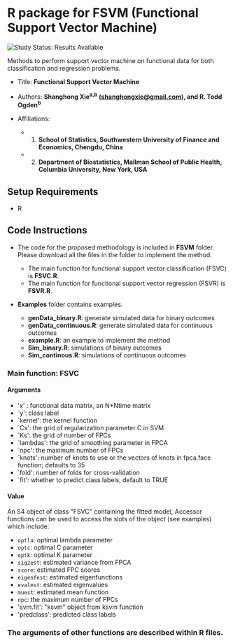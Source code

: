 
# R package for FSVM (Functional Support Vector Machine)

<img src="https://img.shields.io/badge/Study%20Status-Results%20Available-yellow.svg" alt="Study Status: Results Available"> 

Methods to perform support vector machine on functional data for both classification and regression problems.


- Title: **Functional Support Vector Machine**

- Authors: **Shanghong Xie<sup>a,b</sup> (shanghongxie@gmail.com), and R. Todd Ogden<sup>b</sup>**

- Affiliations:
   + 1. **School of Statistics, Southwestern University of Finance and Economics, Chengdu, China**
   + 2. **Department of Biostatistics, Mailman School of Public Health, Columbia University, New York, USA**
  



## Setup Requirements
- R


## Code Instructions

- The code for the proposed methodology is included in **FSVM** folder. Please download all the files in the folder to implement the method.
  + The main function for functional support vector classification (FSVC) is **FSVC.R**.
  + The main function for functional support vector regression (FSVR) is **FSVR.R**.


 
- **Examples** folder contains examples.
   + **genData_binary.R**: generate simulated data for binary outcomes
   + **genData_continuous.R**: generate simulated data for continuous outcomes
   + **example.R**: an example to implement the method
   + **Sim_binary.R**: simulations of binary outcomes
   + **Sim_continous.R**: simulations of continuous outcomes

### Main function: FSVC
#### Arguments
+ 'x' : functional data matrix, an N*Ntime matrix
+ `y': class label
+ `kernel': the kernel function
+ `Cs': the grid of regularization parameter C in SVM
+ `Ks': the grid of number of FPCs
+ `lambdas': the grid of smoothing parameter in FPCA
+ `npc': the maximum number of FPCs
+ `knots': number of knots to use or the vectors of knots in fpca.face function; defaults to 35
+ `fold': number of folds for cross-validation
+ `fit': whether to predict class labels, default to TRUE

#### Value
An S4 object of class "FSVC" containing the fitted model, Accessor functions can be used to access the slots of the object (see examples) which include:
+ `optla`: optimal lambda parameter
+ `optc`: optimal C parameter
+ `optk`: optimal K parameter
+ `sig2est`: estimated variance from FPCA
+ `score`: estimated FPC scores
+  `eigenfest`: estimated eigenfunctions
+  `evalest`: estimated eigenvalues
+  `muest`: estimated mean function
+  `npc`: the maximum number of FPCs
+  'svm.fit': "ksvm" object from ksvm function
+  'predclass': predicted class labels

### The arguments of other functions are described within R files.
 

